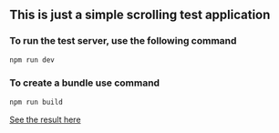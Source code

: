 ## This is just a simple scrolling test application

### To run the test server, use the following command

```sh
npm run dev
```

### To create a bundle use command

```sh
npm run build
```

[See the result here](https://roclimber1.github.io/pages/scrolling_test/index.html)
